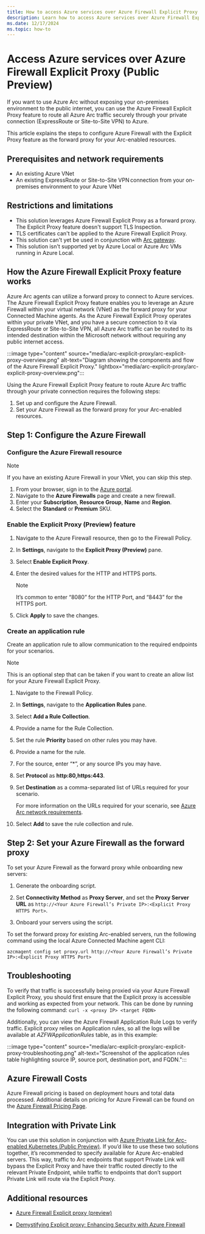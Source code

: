 ```yaml
---
title: How to access Azure services over Azure Firewall Explicit Proxy (Public Preview)
description: Learn how to access Azure services over Azure Firewall Explicit Proxy (Public Preview).
ms.date: 12/17/2024
ms.topic: how-to
---
```


# Access Azure services over Azure Firewall Explicit Proxy (Public Preview)

If you want to use Azure Arc without exposing your on-premises environment to the public internet, you can use the Azure Firewall Explicit Proxy feature to route all Azure Arc traffic securely through your private connection (ExpressRoute or Site-to-Site VPN) to Azure.

This article explains the steps to configure Azure Firewall with the Explicit Proxy feature as the forward proxy for your Arc-enabled resources.

## Prerequisites and network requirements

- An existing Azure VNet 
- An existing ExpressRoute or Site-to-Site VPN connection from your on-premises environment to your Azure VNet 

## Restrictions and limitations

- This solution leverages Azure Firewall Explicit Proxy as a forward proxy. The Explicit Proxy feature doesn't support TLS Inspection.
- TLS certificates can't be applied to the Azure Firewall Explicit Proxy.
- This solution can't yet be used in conjunction with [Arc gateway](arc-gateway.md).
- This solution isn't supported yet by Azure Local or Azure Arc VMs running in Azure Local.

## How the Azure Firewall Explicit Proxy feature works

Azure Arc agents can utilize a forward proxy to connect to Azure services. The Azure Firewall Explicit Proxy feature enables you to leverage an Azure Firewall within your virtual network (VNet) as the forward proxy for your Connected Machine agents. As the Azure Firewall Explicit Proxy operates within your private VNet, and you have a secure connection to it via ExpressRoute or Site-to-Site VPN, all Azure Arc traffic can be routed to its intended destination within the Microsoft network without requiring any public internet access.

:::image type="content" source="media/arc-explicit-proxy/arc-explicit-proxy-overview.png" alt-text="Diagram showing the components and flow of the Azure Firewall Explicit Proxy." lightbox="media/arc-explicit-proxy/arc-explicit-proxy-overview.png":::

Using the Azure Firewall Explicit Proxy feature to route Azure Arc traffic through your private connection requires the following steps:

1. Set up and configure the Azure Firewall.
1. Set your Azure Firewall as the forward proxy for your Arc-enabled resources.

## Step 1: Configure the Azure Firewall

### Configure the Azure Firewall resource

> [!NOTE]
> If you have an existing Azure Firewall in your VNet, you can skip this step.
> 

1. From your browser, sign in to the [Azure portal](https://portal.azure.com/).
1. Navigate to the **Azure Firewalls** page and create a new firewall.
1. Enter your **Subscription**, **Resource Group**, **Name** and **Region**.
1. Select the **Standard** or **Premium** SKU.

### Enable the Explicit Proxy (Preview) feature

1. Navigate to the Azure Firewall resource, then go to the Firewall Policy.

1. In **Settings**, navigate to the **Explicit Proxy (Preview)** pane. 

1. Select **Enable Explicit Proxy**.  

1. Enter the desired values for the HTTP and HTTPS ports.

    > [!NOTE]
    > It’s common to enter “8080” for the HTTP Port, and “8443” for the HTTPS port.

1. Click **Apply** to save the changes.  

### Create an application rule

Create an application rule to allow communication to the required endpoints for your scenarios.

> [!NOTE]
> This is an optional step that can be taken if you want to create an allow list for your Azure Firewall Explicit Proxy.   
> 

1. Navigate to the Firewall Policy.  

1. In **Settings**, navigate to the **Application Rules** pane.  

1. Select **Add a Rule Collection**.  

1. Provide a name for the Rule Collection. 

1. Set the rule **Priority** based on other rules you may have. 

1. Provide a name for the rule. 

1. For the source, enter “*”, or any source IPs you may have. 

1. Set **Protocol** as **http:80,https:443**.  

1. Set **Destination** as a comma-separated list of URLs required for your scenario.
    
    For more information on the URLs required for your scenario, see [Azure Arc network requirements](/azure/azure-arc/network-requirements-consolidated?tabs=azure-cloud).    

1. Select **Add** to save the rule collection and rule.  


## Step 2: Set your Azure Firewall as the forward proxy

To set your Azure Firewall as the forward proxy while onboarding new servers:

1. Generate the onboarding script.

1. Set **Connectivity Method** as **Proxy Server**, and set the **Proxy Server URL** as `http://<Your Azure Firewall’s Private IP>:<Explicit Proxy HTTPS Port>`.

1. Onboard your servers using the script.

To set the forward proxy for existing Arc-enabled servers, run the following command using the local Azure Connected Machine agent CLI:

`azcmagent config set proxy.url http://<Your Azure Firewall’s Private IP>:<Explicit Proxy HTTPS Port>`

## Troubleshooting

To verify that traffic is successfully being proxied via your Azure Firewall Explicit Proxy, you should first ensure that the Explicit proxy is accessible and working as expected from your network. This can be done by running the following command: `curl -x <proxy IP> <target FQDN>`  

Additionally, you can view the Azure Firewall Application Rule Logs to verify traffic. Explicit proxy relies on Application rules, so all the logs will be available at *AZFWApplicationRules* table, as in this example:

:::image type="content" source="media/arc-explicit-proxy/arc-explicit-proxy-troubleshooting.png" alt-text="Screenshot of the application rules table highlighting source IP, source port, destination port, and FQDN.":::

## Azure Firewall Costs 

Azure Firewall pricing is based on deployment hours and total data processed. Additional details on pricing for Azure Firewall can be found on the [Azure Firewall Pricing Page](https://azure.microsoft.com/en-us/pricing/details/azure-firewall/?msockid=1c55508c2bbf693b0bf545c52ad26864). 

## Integration with Private Link  

You can use this solution in conjunction with [Azure Private Link for Arc-enabled Kubernetes (Public Preview)](/azure/azure-arc/kubernetes/private-link). If you’d like to use these two solutions together, it’s recommended to specify available for Azure Arc-enabled servers. This way, traffic to Arc endpoints that support Private Link will bypass the Explicit Proxy and have their traffic routed directly to the relevant Private Endpoint, while traffic to endpoints that don’t support Private Link will route via the Explicit Proxy.   


## Additional resources

- [Azure Firewall Explicit proxy (preview)](/azure/firewall/explicit-proxy) 

- [Demystifying Explicit proxy: Enhancing Security with Azure Firewall](https://techcommunity.microsoft.com/blog/azurenetworksecurityblog/demystifying-explicit-proxy-enhancing-security-with-azure-firewall/3873445) 

